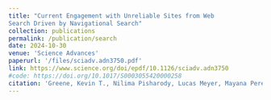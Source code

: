 ```yaml
---
title: "Current Engagement with Unreliable Sites from Web
Search Driven by Navigational Search"
collection: publications
permalink: /publication/search
date: 2024-10-30
venue: 'Science Advances'
paperurl: '/files/sciadv.adn3750.pdf'
link: https://www.science.org/doi/epdf/10.1126/sciadv.adn3750
#code: https://doi.org/10.1017/S0003055420000258
citation: 'Greene, Kevin T., Nilima Pisharody, Lucas Meyer, Mayana Pereira, Rahul Dodhia, Juan Lavista Ferres, and Jacob N. Shapiro. "Current Engagement with Unreliable Sites from Web Search Driven by Navigational Search." Science Advances (2024).'
---
```


